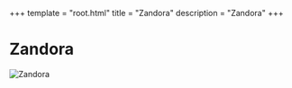 +++
template = "root.html"
title = "Zandora"
description = "Zandora"
+++

# Zandora
![Zandora](/Heroes/Zandora.png)